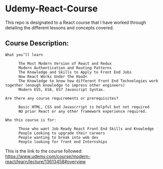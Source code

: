 # Udemy-React-Course
This repo is designated to a React course that I have worked through detailing the different lessons and concepts covered.

## Course Description:
    What you’ll learn
    
          The Most Modern Version of React and Redux
          Modern Authentication and Routing Patterns
          The Knowledge and Skills to Apply to Front End Jobs
          How React Works Under the Hood<
          The Knowledge to know how different Front End Technologies work together (enough knowledge to impress other engineers)
          Modern ES5, ES6, ES7 Javascript Syntax.
          
    Are there any course requirements or prerequisites?
    
          Basic HTML, CSS and Javascrript is helpful but not required
          NO prior React or any other framework experience required.
          
    Who this course is for:
    
          Those who want Job Ready React Front End Skills and Knowledge
          People Looking to upgrade their careers
          People wanting to break into web dev
          People looking for front end Internships

This is the link to the course followed: https://www.udemy.com/course/modern-react/learn/lecture/13613458#overview

